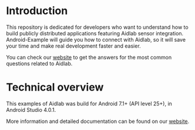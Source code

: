 # Introduction

This repository is dedicated for developers who want to understand how to build publicly distributed applications featuring Aidlab sensor integration. Android-Example will guide you how to connect with Aidlab, so it will save your time and make real development faster and easier. 

You can check our [website](https://www.aidlab.com/developer) to get the answers for the most common questions related to Aidlab.

# Technical overview

This examples of Aidlab was build for Android 7.1+ (API level 25+), in Android Studio 4.0.1.

More information and detailed documentation can be found on our [website](https://www.aidlab.com/developer/docs/examples/).
